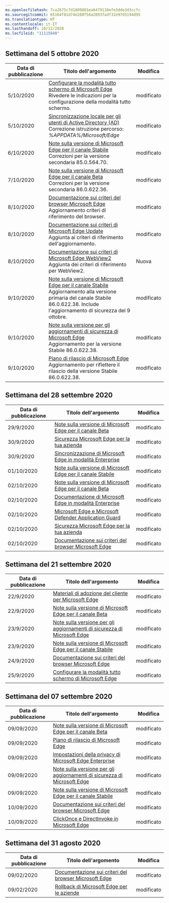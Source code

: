 ```yaml
---
ms.openlocfilehash: 7ca2675c7d1809801ea6479138efe3dde3d3ccfc
ms.sourcegitcommit: 65164f81d74e268f56a2893fadf32e97d5194d95
ms.translationtype: HT
ms.contentlocale: it-IT
ms.lasthandoff: 10/12/2020
ms.locfileid: "11115640"
---
```

<!-- This file is generated automatically each week. Changes made to this file will be overwritten.-->

## Settimana del 5 ottobre 2020

| Data di pubblicazione |Titolo dell'argomento | Modifica |
|------|------------|--------|
| 5/10/2020 | [Configurare la modalità tutto schermo di Microsoft Edge](/DeployEdge/microsoft-edge-configure-kiosk-mode)<br>Rivedere le indicazioni per la configurazione della modalità tutto schermo.| modificato |
| 5/10/2020 | [Sincronizzazione locale per gli utenti di Active Directory (AD)](/DeployEdge/microsoft-edge-on-premises-sync)<br>Correzione istruzione percorso: *%APPDATA%/Microsoft/Edge*  | modificato |
| 6/10/2020 | [Note sulla versione di Microsoft Edge per il canale Stabile](/DeployEdge/microsoft-edge-relnote-stable-channel) <br>Correzioni per la versione secondaria 85.0.564.70.| modificato |
| 7/10/2020 | [Note sulla versione di Microsoft Edge per il canale Beta](/DeployEdge/microsoft-edge-relnote-beta-channel)<br>Correzioni per la versione secondaria 86.0.622.36. | modificato |
| 8/10/2020 | [Documentazione sui criteri del browser Microsoft Edge](/DeployEdge/microsoft-edge-policies)<br>Aggiornamento criteri di riferimento del browser. | modificato |
| 8/10/2020 | [Documentazione sui criteri di Microsoft Edge Update](/DeployEdge/microsoft-edge-update-policies)<br>Aggiunta ai criteri di riferimento dell'aggiornamento. | modificato |
| 8/10/2020 | [Documentazione sui criteri di Microsoft Edge WebView2](https://docs.microsoft.com/deployedge/microsoft-edge-webview-policies)<br>Aggiunta dei criteri di riferimento per WebView2. | Nuova |
| 9/10/2020 | [Note sulla versione di Microsoft Edge per il canale Stabile](/DeployEdge/microsoft-edge-relnote-stable-channel) <br>Aggiornamento alla versione primaria del canale Stabile 86.0.622.38. Include l'aggiornamento di sicurezza del 9 ottobre.| modificato |
| 9/10/2020 | [Note sulla versione per gli aggiornamenti di sicurezza di Microsoft Edge](/DeployEdge/microsoft-edge-relnotes-security)<br>Aggiornamento per la versione Stabile 86.0.622.38. | modificato |
| 9/10/2020 | [Piano di rilascio di Microsoft Edge](/DeployEdge/microsoft-edge-release-schedule)<br>Aggiornamento per riflettere il rilascio della versione Stabile 86.0.622.38. | modificato |


## Settimana del 28 settembre 2020


| Data di pubblicazione |Titolo dell'argomento | Modifica |
|------|------------|--------|
| 29/9/2020 | [Note sulla versione di Microsoft Edge per il canale Beta](/DeployEdge/microsoft-edge-relnote-beta-channel) | modificato |
| 30/9/2020 | [Sicurezza Microsoft Edge per la tua azienda](/DeployEdge/ms-edge-security-for-business) | modificato |
| 30/9/2020 | [Sincronizzazione di Microsoft Edge in modalità Enterprise](/DeployEdge/microsoft-edge-enterprise-sync) | modificato |
| 01/10/2020 | [Note sulla versione di Microsoft Edge per il canale Stabile](/DeployEdge/microsoft-edge-relnote-stable-channel) | modificato |
| 02/10/2020 | [Note sulla versione di Microsoft Edge per il canale Beta](/DeployEdge/microsoft-edge-relnote-beta-channel) | modificato |
| 02/10/2020 | [Documentazione di Microsoft Edge in modalità Enterprise](/DeployEdge/index) | modificato |
| 02/10/2020 | [Microsoft Edge e Microsoft Defender Application Guard](/DeployEdge/microsoft-edge-security-windows-defender-application-guard) | modificato |
| 02/10/2020 | [Sicurezza Microsoft Edge per la tua azienda](/DeployEdge/ms-edge-security-for-business) | modificato |
| 02/10/2020 | [Documentazione sui criteri del browser Microsoft Edge](/DeployEdge/microsoft-edge-policies) | modificato |

## Settimana del 21 settembre 2020

| Data di pubblicazione |Titolo dell'argomento | Modifica |
|------|------------|--------|
| 22/9/2020 | [Materiali di adozione del cliente per Microsoft Edge](/DeployEdge/microsoft-edge-customer-adoption-kit) | modificato |
| 22/9/2020 | [Note sulla versione di Microsoft Edge per il canale Beta](/DeployEdge/microsoft-edge-relnote-beta-channel) | modificato |
| 23/9/2020 | [Note sulla versione per gli aggiornamenti di sicurezza di Microsoft Edge](/DeployEdge/microsoft-edge-relnotes-security) | modificato |
| 23/9/2020 | [Note sulla versione di Microsoft Edge per il canale Stabile](/DeployEdge/microsoft-edge-relnote-stable-channel) | modificato |
| 24/9/2020 | [Documentazione sui criteri del browser Microsoft Edge](/DeployEdge/microsoft-edge-policies) | modificato |
| 25/9/2020 | [Configurare la modalità tutto schermo di Microsoft Edge](/DeployEdge/microsoft-edge-configure-kiosk-mode) | modificato |


## Settimana del 07 settembre 2020


| Data di pubblicazione |Titolo dell'argomento | Modifica |
|------|------------|--------|
| 09/09/2020 | [Note sulla versione di Microsoft Edge per il canale Beta](/DeployEdge/microsoft-edge-relnote-beta-channel) | modificato |
| 09/09/2020 | [Piano di rilascio di Microsoft Edge](/DeployEdge/microsoft-edge-release-schedule) | modificato |
| 09/09/2020 | [Impostazioni della privacy di Microsoft Edge Enterprise](/DeployEdge/microsoft-edge-enterprise-privacy-settings) | modificato |
| 09/09/2020 | [Note sulla versione per gli aggiornamenti di sicurezza di Microsoft Edge](/DeployEdge/microsoft-edge-relnotes-security) | modificato |
| 09/09/2020 | [Note sulla versione di Microsoft Edge per il canale Stabile](/DeployEdge/microsoft-edge-relnote-stable-channel) | modificato |
| 10/09/2020 | [Documentazione sui criteri del browser Microsoft Edge](/DeployEdge/microsoft-edge-policies) | modificato |
| 10/09/2020 | [ClickOnce e DirectInvoke in Microsoft Edge](/DeployEdge/edge-learn-more-co-di) | modificato |


## Settimana del 31 agosto 2020


| Data di pubblicazione |Titolo dell'argomento | Modifica |
|------|------------|--------|
| 09/02/2020 | [Documentazione sui criteri del browser Microsoft Edge](/DeployEdge/microsoft-edge-policies) | modificato |
| 09/02/2020 | [Rollback di Microsoft Edge per le aziende](/DeployEdge/edge-learnmore-rollback) | modificato |
